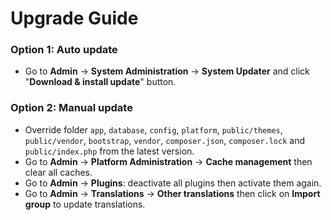 # Upgrade Guide

### Option 1: Auto update
  - Go to **Admin** -> **System Administration** -> **System Updater** and click "**Download & install update**" button.

### Option 2: Manual update
  - Override folder `app`, `database`, `config`, `platform`, `public/themes`, `public/vendor`, `bootstrap`, `vendor`, `composer.json`, `composer.lock` and `public/index.php` from the latest version.
  - Go to **Admin** -> **Platform Administration** -> **Cache management** then clear all caches.
  - Go to **Admin** -> **Plugins**: deactivate all plugins then activate them again.
  - Go to **Admin** -> **Translations** -> **Other translations** then click on **Import group** to update translations.
